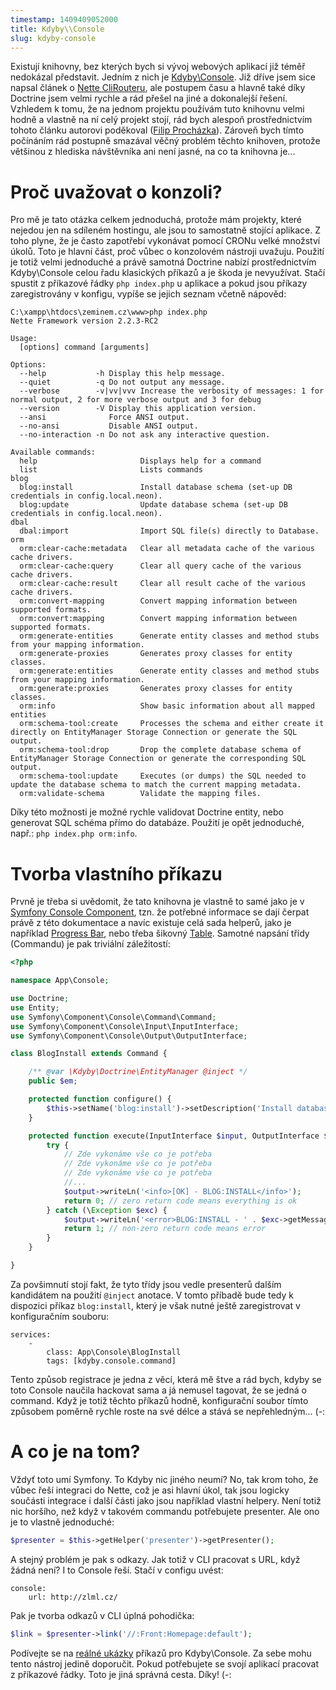```yaml
---
timestamp: 1409409052000
title: Kdyby\\Console
slug: kdyby-console
---
```

Existují knihovny, bez kterých bych si vývoj webových aplikací již téměř nedokázal představit. Jedním z nich je [Kdyby\Console](https://github.com/kdyby/console). Již dříve jsem sice napsal článek o [Nette CliRouteru](nette-2-1-dev-clirouter), ale postupem času a hlavně také díky Doctrine jsem velmi rychle a rád přešel na jiné a dokonalejší řešení. Vzhledem k tomu, že na jednom projektu používám tuto knihovnu velmi hodně a vlastně na ní celý projekt stojí, rád bych alespoň prostřednictvím tohoto článku autorovi poděkoval ([Filip Procházka](https://github.com/fprochazka)). Zároveň bych tímto počínáním rád postupně smazával věčný problém těchto knihoven, protože většinou z hlediska návštěvníka ani není jasné, na co ta knihovna je...

# Proč uvažovat o konzoli?

Pro mě je tato otázka celkem jednoduchá, protože mám projekty, které nejedou jen na sdíleném hostingu, ale jsou to samostatně stojící aplikace. Z toho plyne, že je často zapotřebí vykonávat pomocí CRONu velké množství úkolů. Toto je hlavní část, proč vůbec o konzolovém nástroji uvažuju. Použití je totiž velmi jednoduché a právě samotná Doctrine nabízí prostřednictvím Kdyby\Console celou řadu klasických příkazů a je škoda je nevyužívat. Stačí spustit z příkazové řádky `php index.php` u aplikace a pokud jsou příkazy zaregistrovány v konfigu, vypíše se jejich seznam včetně nápověd:

```
C:\xampp\htdocs\zeminem.cz\www>php index.php
Nette Framework version 2.2.3-RC2

Usage:
  [options] command [arguments]

Options:
  --help           -h Display this help message.
  --quiet          -q Do not output any message.
  --verbose        -v|vv|vvv Increase the verbosity of messages: 1 for normal output, 2 for more verbose output and 3 for debug
  --version        -V Display this application version.
  --ansi              Force ANSI output.
  --no-ansi           Disable ANSI output.
  --no-interaction -n Do not ask any interactive question.

Available commands:
  help                       Displays help for a command
  list                       Lists commands
blog
  blog:install               Install database schema (set-up DB credentials in config.local.neon).
  blog:update                Update database schema (set-up DB credentials in config.local.neon).
dbal
  dbal:import                Import SQL file(s) directly to Database.
orm
  orm:clear-cache:metadata   Clear all metadata cache of the various cache drivers.
  orm:clear-cache:query      Clear all query cache of the various cache drivers.
  orm:clear-cache:result     Clear all result cache of the various cache drivers.
  orm:convert-mapping        Convert mapping information between supported formats.
  orm:convert:mapping        Convert mapping information between supported formats.
  orm:generate-entities      Generate entity classes and method stubs from your mapping information.
  orm:generate-proxies       Generates proxy classes for entity classes.
  orm:generate:entities      Generate entity classes and method stubs from your mapping information.
  orm:generate:proxies       Generates proxy classes for entity classes.
  orm:info                   Show basic information about all mapped entities
  orm:schema-tool:create     Processes the schema and either create it directly on EntityManager Storage Connection or generate the SQL output.
  orm:schema-tool:drop       Drop the complete database schema of EntityManager Storage Connection or generate the corresponding SQL output.
  orm:schema-tool:update     Executes (or dumps) the SQL needed to update the database schema to match the current mapping metadata.
  orm:validate-schema        Validate the mapping files.
```
Díky této možnosti je možné rychle validovat Doctrine entity, nebo generovat SQL schéma přímo do databáze. Použití je opět jednoduché, např.: `php index.php orm:info`.

# Tvorba vlastního příkazu

Prvně je třeba si uvědomit, že tato knihovna je vlastně to samé jako je v [Symfony Console Component](http://symfony.com/doc/current/components/console/introduction.html), tzn. že potřebné informace se dají čerpat právě z této dokumentace a navíc existuje celá sada helperů, jako je například [Progress Bar](http://symfony.com/doc/current/components/console/helpers/progressbar.html), nebo třeba šikovný [Table](http://symfony.com/doc/current/components/console/helpers/table.html). Samotné napsání třídy (Commandu) je pak triviální záležitostí:

```php
<?php

namespace App\Console;

use Doctrine;
use Entity;
use Symfony\Component\Console\Command\Command;
use Symfony\Component\Console\Input\InputInterface;
use Symfony\Component\Console\Output\OutputInterface;

class BlogInstall extends Command {

	/** @var \Kdyby\Doctrine\EntityManager @inject */
	public $em;

	protected function configure() {
		$this->setName('blog:install')->setDescription('Install database schema (set-up DB credentials in config.local.neon).');
	}

	protected function execute(InputInterface $input, OutputInterface $output) {
		try {
        	// Zde vykonáme vše co je potřeba
			// Zde vykonáme vše co je potřeba
            // Zde vykonáme vše co je potřeba
            //...
			$output->writeLn('<info>[OK] - BLOG:INSTALL</info>');
			return 0; // zero return code means everything is ok
		} catch (\Exception $exc) {
			$output->writeLn('<error>BLOG:INSTALL - ' . $exc->getMessage() . '</error>');
			return 1; // non-zero return code means error
		}
	}

}
```

Za povšimnutí stojí fakt, že tyto třídy jsou vedle presenterů dalším kandidátem na použití `@inject` anotace. V tomto příbadě bude tedy k dispozici příkaz `blog:install`, který je však nutné ještě zaregistrovat v konfiguračním souboru:

```neon
services:
	-
		class: App\Console\BlogInstall
		tags: [kdyby.console.command]
```

Tento způsob registrace je jedna z věcí, která mě štve a rád bych, kdyby se toto Console naučila hackovat sama a já nemusel tagovat, že se jedná o command. Když je totiž těchto příkazů hodně, konfigurační soubor tímto způsobem poměrně rychle roste na své délce a stává se nepřehledným... (-:

# A co je na tom?

Vždyť toto umí Symfony. To Kdyby nic jiného neumí? No, tak krom toho, že vůbec řeší integraci do Nette, což je asi hlavní úkol, tak jsou logicky součásti integrace i další části jako jsou například vlastní helpery. Není totiž nic horšího, než když v takovém commandu potřebujete presenter. Ale ono je to vlastně jednoduché:

```php
$presenter = $this->getHelper('presenter')->getPresenter();
```

A stejný problém je pak s odkazy. Jak totiž v CLI pracovat s URL, když žádná není? I to Console řeší. Stačí v configu uvést:

```neon
console:
	url: http://zlml.cz/
```

Pak je tvorba odkazů v CLI úplná pohodička:

```php
$link = $presenter->link('//:Front:Homepage:default');
```

Podívejte se na [reálné ukázky](https://github.com/mrtnzlml/zlml.cz/tree/6d1ad3de5b1f98067a38d2085e4939cd17cf5db5/app/commands) příkazů pro Kdyby\Console. Za sebe mohu tento nástroj jedině doporučit. Pokud potřebujete se svojí aplikací pracovat z příkazové řádky. Toto je jiná správná cesta. Díky! (-:
